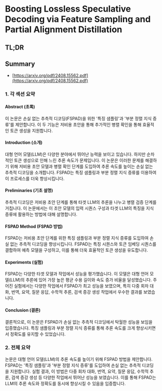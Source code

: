 # Boosting Lossless Speculative Decoding via Feature Sampling and Partial Alignment Distillation
## TL;DR
## Summary
- [https://arxiv.org/pdf/2408.15562.pdf](https://arxiv.org/pdf/2408.15562.pdf)

### 1. 각 섹션 요약

#### Abstract (초록)
이 논문은 손실 없는 추측적 디코딩(FSPAD)을 위한 '특징 샘플링'과 '부분 정렬 지식 증류'를 제안합니다. 이 두 기능은 저비용 초안을 통해 추가적인 병렬 확인을 통해 효율적인 토큰 생성을 지원합니다.

#### Introduction (소개)
대형 언어 모델(LLM)은 다양한 분야에서 뛰어난 능력을 보이고 있습니다. 하지만 순차적인 토큰 생성으로 인해 느린 추론 속도가 문제입니다. 이 논문은 이러한 문제를 해결하기 위해 저비용 초안 모델과 병렬 확인 단계를 도입하여 추론 속도를 높이는 손실 없는 추측적 디코딩을 소개합니다. FSPAD는 특징 샘플링과 부분 정렬 지식 증류를 이용하여 이 프로세스를 더욱 향상시킵니다.

#### Preliminaries (기초 설명)
추측적 디코딩은 저비용 초안 단계를 통해 타겟 LLM의 추론을 나누고 병렬 검증 단계를 거칩니다. 이 논문에서는 이 초안 모델의 입력 시퀀스 구성과 타겟 LLM의 특징을 지식 증류에 활용하는 방법에 대해 설명합니다.

#### FSPAD Method (FSPAD 방법)
FSPAD는 저비용 초안 단계를 위한 특징 샘플링과 부분 정렬 지식 증류를 도입하여 손실 없는 추측적 디코딩을 향상시킵니다. FSPAD는 특징 시퀀스와 토큰 임베딩 시퀀스를 결합하여 예측 모델을 구성하고, 이를 통해 더욱 효율적인 토큰 생성을 유도합니다.

#### Experiments (실험)
FSPAD는 다양한 타겟 모델과 작업에서 성능을 평가했습니다. 이 모델은 대형 언어 모델(LLM)의 추론에 있어 가장 높은 평균 수용 길이와 속도 증가 비율을 달성했습니다. 주어진 실험에서는 다양한 작업에서 FSPAD가 최고 성능을 보였으며, 특히 다중 회차 대화, 번역, 요약, 질문 응답, 수학적 추론, 검색 증강 생성 작업에서 우수한 결과를 보였습니다.

#### Conclusion (결론)
결론적으로, 이 논문은 FSPAD가 손실 없는 추측적 디코딩에서 탁월한 성능을 보임을 입증했습니다. 특징 샘플링과 부분 정렬 지식 증류를 통해 추론 속도를 크게 향상시키면서 정확도를 유지할 수 있었습니다.

### 2. 전체 요약
논문은 대형 언어 모델(LLM)의 추론 속도를 높이기 위해 FSPAD 방법을 제안합니다. FSPAD는 '특징 샘플링'과 '부분 정렬 지식 증류'를 도입하여 손실 없는 추측적 디코딩을 지원합니다. 실험 결과, 이 방법은 다중 회차 대화, 번역, 요약, 질문 응답, 수학적 추론, 검색 증강 생성 등 다양한 작업에서 뛰어난 성능을 보였습니다. 이를 통해 FSPAD는 LLM의 추론 속도와 정확도를 동시에 향상시킬 수 있음을 입증합니다.